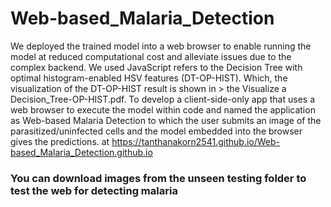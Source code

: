 # Web-based_Malaria_Detection
We deployed the trained model into a web browser to enable running the model at reduced computational cost and alleviate issues due to the complex backend. We used JavaScript refers to the Decision Tree with optimal histogram-enabled HSV features (DT-OP-HIST). Which, the visualization of the DT-OP-HIST result is shown in > the Visualize a Decision_Tree-OP-HIST.pdf. To develop a client-side-only app that uses a web browser to execute the model within code and named the application as Web-based Malaria Detection to which the user submits an image of the parasitized/uninfected cells and the model embedded into the browser gives the predictions. at https://tanthanakorn2541.github.io/Web-based_Malaria_Detection.github.io

### You can download images from the unseen testing folder to test the web for detecting malaria
